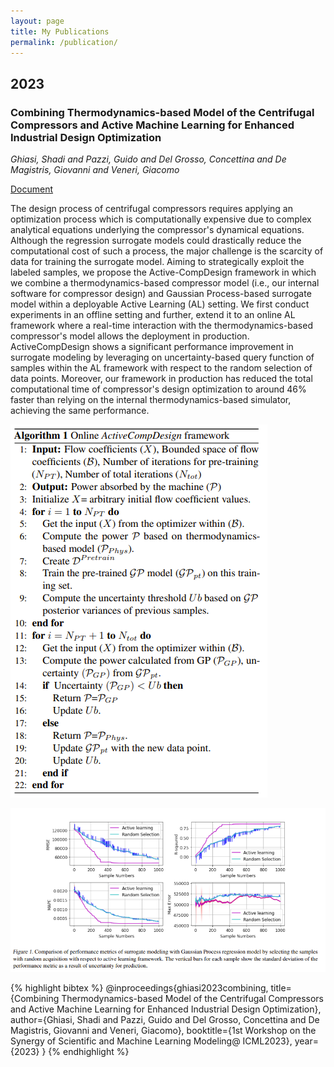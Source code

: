 ```yaml
---
layout: page
title: My Publications
permalink: /publication/
---
```


## 2023

### Combining Thermodynamics-based Model of the Centrifugal Compressors and Active Machine Learning for Enhanced Industrial Design Optimization

*Ghiasi, Shadi and Pazzi, Guido and Del Grosso, Concettina and De Magistris, Giovanni and Veneri, Giacomo*

[Document](/documents/ghiasi2023combining.pdf)

The design process of centrifugal compressors requires applying an optimization process which is computationally expensive due to complex analytical equations underlying the compressor's dynamical equations. Although the regression surrogate models could drastically reduce the computational cost of such a process, the major challenge is the scarcity of data for training the surrogate model. Aiming to strategically exploit the labeled samples, we propose the Active-CompDesign framework in which we combine a thermodynamics-based compressor model (i.e., our internal software for compressor design) and Gaussian Process-based surrogate model within a deployable Active Learning (AL) setting. We first conduct experiments in an offline setting and further, extend it to an online AL framework where a real-time interaction with the thermodynamics-based compressor's model allows the deployment in production. ActiveCompDesign shows a significant performance improvement in surrogate modeling by leveraging on uncertainty-based query function of samples within the AL framework with respect to the random selection of data points. Moreover, our framework in production has reduced the total computational time of compressor's design optimization to around 46% faster than relying on the internal thermodynamics-based simulator, achieving the same performance.

![algorithm](/images/algorithm.png)

![results](/images/results.png)


{% highlight bibtex %}
@inproceedings{ghiasi2023combining,
  title={Combining Thermodynamics-based Model of the Centrifugal Compressors and Active Machine Learning for Enhanced Industrial Design Optimization},
  author={Ghiasi, Shadi and Pazzi, Guido and Del Grosso, Concettina and De Magistris, Giovanni and Veneri, Giacomo},
  booktitle={1st Workshop on the Synergy of Scientific and Machine Learning Modeling@ ICML2023},
  year={2023}
}
{% endhighlight %}